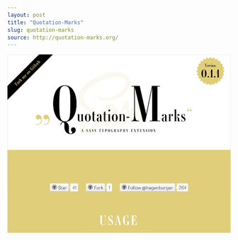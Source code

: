 ```yaml
---
layout: post
title: "Quotation-Marks"
slug: quotation-marks
source: http://quotation-marks.org/
---
```


<img src="/screenshots/quotation-marks.png">
